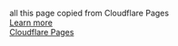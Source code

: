 all this page copied from Cloudflare Pages </br>
<a href="https://developers.cloudflare.com/pages/platform/direct-uploads" target="_blank">Learn more</a></br>
<a href="https://pages.cloudflare.com/" target="_blank">Cloudflare Pages</a>

